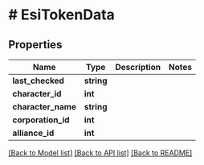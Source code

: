 # # EsiTokenData

## Properties

Name | Type | Description | Notes
------------ | ------------- | ------------- | -------------
**last_checked** | **string** |  |
**character_id** | **int** |  |
**character_name** | **string** |  |
**corporation_id** | **int** |  |
**alliance_id** | **int** |  |

[[Back to Model list]](../../README.md#models) [[Back to API list]](../../README.md#endpoints) [[Back to README]](../../README.md)
